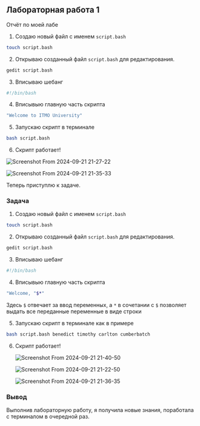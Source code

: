 ## Лабораторная работа 1

Отчёт по моей лабе

1. Создаю новый файл с именем `script.bash`

```bash
touch script.bash
```

2. Открываю созданный файл `script.bash` для редактирования.

```bash  
gedit script.bash
```

3. Вписываю шебанг

```bash
#!/bin/bash
```

4. Вписывыю главную часть скрипта

```bash
"Welcome to ITMO University"
```
  
5. Запускаю скрипт в терминале
```bash
bash script.bash
```

6. Скрипт работает!

 ![Screenshot From 2024-09-21 21-27-22](https://github.com/user-attachments/assets/589bd042-182c-4cee-b3df-ce3390fe9631)

  ![Screenshot From 2024-09-21 21-35-33](https://github.com/user-attachments/assets/73f4e526-89d7-413b-82a9-e84de445fa75)

Теперь приступлю к задаче.

### Задача

1. Создаю новый файл с именем `script.bash`

```bash
touch script.bash
```

2. Открываю созданный файл `script.bash` для редактирования.

```bash  
gedit script.bash
```

3. Вписываю шебанг

```bash
#!/bin/bash
```

4. Вписывыю главную часть скрипта

```bash
"Welcome, "$*"
```
  Здесь `$` отвечает за ввод переменных, а `*` в сочетании с `$` позволяет выдать все переданные переменные в виде строки
  
5. Запускаю скрипт в терминале как в примере
```bash
bash script.bash benedict timothy carlton cumberbatch
```

6. Скрипт работает!

   ![Screenshot From 2024-09-21 21-40-50](https://github.com/user-attachments/assets/db70dc19-a9d5-463d-bb1d-70a92441dd07)

   ![Screenshot From 2024-09-21 21-22-50](https://github.com/user-attachments/assets/8e689824-483d-4fd3-8a2a-49aa8de1f433)
   
   ![Screenshot From 2024-09-21 21-36-35](https://github.com/user-attachments/assets/c9731e8a-8550-424b-a651-f0f6eb0a3b57)


### Вывод

Выполнив лабораторную работу, я получила новые знания, поработала с терминалом в очередной раз.
